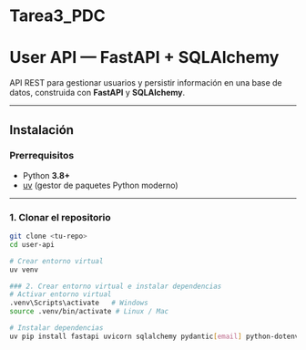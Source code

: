# Tarea3_PDC
# User API — FastAPI + SQLAlchemy

API REST para gestionar usuarios y persistir información en una base de datos, construida con **FastAPI** y **SQLAlchemy**.  

---

## Instalación

### Prerrequisitos
- Python **3.8+**
- [uv](https://github.com/astral-sh/uv) (gestor de paquetes Python moderno)

---

### 1. Clonar el repositorio
```bash
git clone <tu-repo>
cd user-api

# Crear entorno virtual
uv venv

### 2. Crear entorno virtual e instalar dependencias 
# Activar entorno virtual
.venv\Scripts\activate   # Windows
source .venv/bin/activate # Linux / Mac

# Instalar dependencias
uv pip install fastapi uvicorn sqlalchemy pydantic[email] python-dotenv
